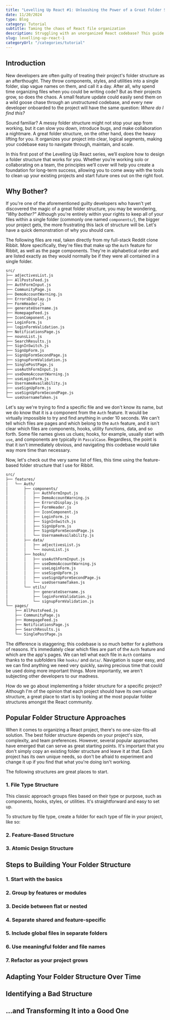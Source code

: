 ```yaml
---
title: "Levelling Up React #1: Unleashing the Power of a Great Folder Structure"
date: 11/20/2024
type: Blog
category: Tutorial
subtitle: Taming the chaos of React file organization
description: Struggling with an unorganized React codebase? This guide will teach you how to create a clean and scalable folder structure that keeps your files easy to find and your features easy to manage.
slug: levelling-up-react-1
categoryUrl: "/categories/tutorial"
---
```


## Introduction

New developers are often guilty of treating their project's folder structure as an afterthought. They throw components, styles, and utilities into a single folder, slap vague names on them, and call it a day. After all, why spend time organizing files when you could be writing code? But as their projects grow, so does the chaos. A small feature update could easily send them on a wild goose chase through an unstructured codebase, and every new developer onboarded to the project will have the same question: _Where do I find this?_

Sound familiar? A messy folder structure might not stop your app from working, but it can slow you down, introduce bugs, and make collaboration a nightmare. A great folder structure, on the other hand, does the heavy lifting for you. It organizes your project into clear, logical segments, making your codebase easy to navigate through, maintain, and scale.

In this first post of the Levelling Up React series, we’ll explore how to design a folder structure that works for you. Whether you’re working solo or collaborating on a team, the principles we’ll cover will help you create a foundation for long-term success, allowing you to come away with the tools to clean up your existing projects and start future ones out on the right foot.

## Why Bother?

If you're one of the aforementioned guilty developers who haven't yet discovered the magic of a great folder structure, you may be wondering, _"Why bother?"_ Although you're entirely within your rights to keep all of your files within a single folder (commonly one named `components/`), the bigger your project gets, the more frustrating this lack of structure will be. Let's have a quick demonstration of why you should care.

The following files are real, taken directly from my full-stack Reddit clone Ribbit. More specifically, they're files that make up the `Auth` feature for Ribbit, as well as the page components. They're in alphabetical order and are listed exactly as they would normally be if they were all contained in a single folder.

```bash
src/
├── adjectivesList.js
├── AllPostsFeed.js
├── AuthFormInput.js
├── CommunityPage.js
├── DemoAccountWarning.js
├── ErrorsDisplay.js
├── FormHeader.js
├── generateUsername.js
├── HomepageFeed.js
├── IconComponent.js
├── LoginForm.js
├── loginFormValidation.js
├── NotificationsPage.js
├── nounsList.js
├── SearchResults.js
├── SignInSwitch.js
├── SignUpForm.js
├── SignUpFormSecondPage.js
├── signupFormValidation.js
├── SinglePostPage.js
├── useAuthFormInput.js
├── useDemoAccountWarning.js
├── useLoginForm.js
├── UsernameAvailability.js
├── useSignUpForm.js
├── useSignUpFormSecondPage.js
└── useUsernameTaken.js
```

Let's say we're trying to find a specific file and we don't know its name, but we do know that it is a component from the `Auth` feature. It would be virtually impossible to try and find anything in under 10 seconds. We can't tell which files are pages and which belong to the `Auth` feature, and it isn't clear which files are components, hooks, utility functions, data, and so forth. Some file names gives us clues; hooks, for example, usually start with `use`, and components are typically in `PascalCase`. Regardless, the point is that it isn't immediately obvious, and navigating this codebase would take way more time than necessary.

Now, let's check out the very same list of files, this time using the feature-based folder structure that I use for Ribbit.

```bash
src/
├── features/
│   └── Auth/
│       ├── components/
│       │   ├── AuthFormInput.js
│       │   ├── DemoAccountWarning.js
│       │   ├── ErrorsDisplay.js
│       │   ├── FormHeader.js
│       │   ├── IconComponent.js
│       │   ├── LoginForm.js
│       │   ├── SignInSwitch.js
│       │   ├── SignUpForm.js
│       │   ├── SignUpFormSecondPage.js
│       │   └── UsernameAvailability.js
│       ├── data/
│       │   ├── adjectivesList.js
│       │   └── nounsList.js
│       ├── hooks/
│       │   ├── useAuthFormInput.js
│       │   ├── useDemoAccountWarning.js
│       │   ├── useLoginForm.js
│       │   ├── useSignUpForm.js
│       │   ├── useSignUpFormSecondPage.js
│       │   └── useUsernameTaken.js
│       └── utils/
│           ├── generateUsername.js
│           ├── loginFormValidation.js
│           └── signupFormValidation.js
└── pages/
    ├── AllPostsFeed.js
    ├── CommunityPage.js
    ├── HomepageFeed.js
    ├── NotificationsPage.js
    ├── SearchResults.js
    └── SinglePostPage.js
```

The difference is staggering; this codebase is so much better for a plethora of reasons. It's immediately clear which files are part of the `Auth` feature and which are the app's pages. We can tell what each file in `Auth` contains thanks to the subfolders like `hooks/` and `data/`. Navigation is super easy, and we can find anything we need very quickly, saving precious time that could be used doing more important things. More importantly, we aren't subjecting other developers to our madness.

How do we go about implementing a folder structure for a specific project? Although I'm of the opinion that each project should have its own unique structure, a great place to start is by looking at the most popular folder structures amongst the React community.

## Popular Folder Structure Approaches

When it comes to organizing a React project, there's no one-size-fits-all solution. The best folder structure depends on your project's size, complexity, and team preferences. However, several popular approaches have emerged that can serve as great starting points. It's important that you don't simply copy an existing folder structure and leave it at that. Each project has its own unique needs, so don't be afraid to experiment and change it up if you find that what you're doing isn't working.

The following structures are great places to start.

### 1. File Type Structure

This classic approach groups files based on their type or purpose, such as components, hooks, styles, or utilities. It's straightforward and easy to set up.

To structure by file type, create a folder for each type of file in your project, like so:

### 2. Feature-Based Structure

### 3. Atomic Design Structure

## Steps to Building Your Folder Structure

### 1. Start with the basics

### 2. Group by features or modules

### 3. Decide between flat or nested

### 4. Separate shared and feature-specific

### 5. Include global files in separate folders

### 6. Use meaningful folder and file names

### 7. Refactor as your project grows

## Adapting Your Folder Structure Over Time

## Identifying a Bad Structure

## ...and Transforming It into a Good One
